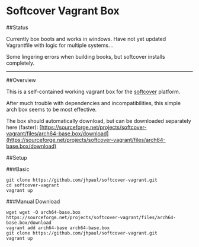 # Softcover Vagrant Box

##Status

Currently box boots and works in windows. Have not yet updated Vagrantfile with logic for multiple systems. .

Some lingering errors when building books, but softcover installs completely.

--------------------------------------
##Overview

This is a self-contained working vagrant box for the [softcover](http://softcover.io) platform.

After much trouble with dependencies and incompatibilities, this simple arch box seems to be most effective.

The box should automatically download, but can be downloaded separately here (faster):
[https://sourceforge.net/projects/softcover-vagrant/files/arch64-base.box/download](https://sourceforge.net/projects/softcover-vagrant/files/arch64-base.box/download)

##Setup

###Basic
```
git clone https://github.com/jhpaul/softcover-vagrant.git
cd softcover-vagrant
vagrant up
```
###Manual Download

```
wget wget -O arch64-base.box https://sourceforge.net/projects/softcover-vagrant/files/arch64-base.box/download
vagrant add arch64-base arch64-base.box
git clone https://github.com/jhpaul/softcover-vagrant.git
vagrant up
```

